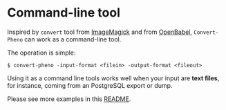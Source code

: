 # Command-line tool

Inspired by `convert` tool from [ImageMagick](https://imagemagick.org/script/convert.php) and from [OpenBabel](https://openbabel.org/wiki/Main_Page), `Convert-Pheno` can work as a command-line tool.

The operation is simple:

    $ convert-pheno -input-format <filein> -output-format <fileout>

Using it as a command line tools works well when your input are **text files**, for instance, coming from an PostgreSQL export or dump.

Please see more examples in this [README](https://github.com/mrueda/Convert-Pheno#synopsis).
